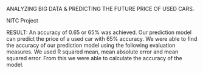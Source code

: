 ANALYZING BIG DATA & PREDICTING THE FUTURE PRICE OF USED CARS.

NITC Project

RESULT: An accuracy of 0.65 or 65% was achieved. Our prediction model can predict the price of a used car with 65% accuracy. We were able to find the accuracy of our prediction model using the following evaluation measures. We used R squared mean, mean absolute error and mean squared error. From this we were able to calculate the accuracy of the model.
